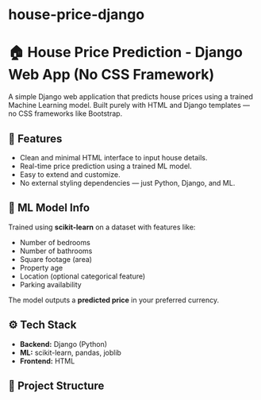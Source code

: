 # house-price-django
# 🏠 House Price Prediction - Django Web App (No CSS Framework)

A simple Django web application that predicts house prices using a trained Machine Learning model. Built purely with HTML and Django templates — no CSS frameworks like Bootstrap.

## 🚀 Features

- Clean and minimal HTML interface to input house details.
- Real-time price prediction using a trained ML model.
- Easy to extend and customize.
- No external styling dependencies — just Python, Django, and ML.

## 🧠 ML Model Info

Trained using **scikit-learn** on a dataset with features like:

- Number of bedrooms
- Number of bathrooms
- Square footage (area)
- Property age
- Location (optional categorical feature)
- Parking availability

The model outputs a **predicted price** in your preferred currency.

## ⚙️ Tech Stack

- **Backend:** Django (Python)
- **ML:** scikit-learn, pandas, joblib
- **Frontend:** HTML 

## 📁 Project Structure

